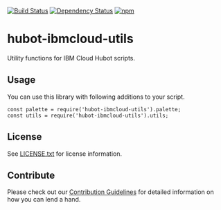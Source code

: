 [![Build Status](https://travis-ci.org/ibm-cloud-solutions/hubot-ibmcloud-utils.svg?branch=master)](https://travis-ci.org/ibm-cloud-solutions/hubot-ibmcloud-utils)
[![Dependency Status](https://dependencyci.com/github/ibm-cloud-solutions/hubot-ibmcloud-utils/badge)](https://dependencyci.com/github/ibm-cloud-solutions/hubot-ibmcloud-utils)
[![npm](https://img.shields.io/npm/v/hubot-ibmcloud-utils.svg?maxAge=2592000)](https://www.npmjs.com/package/hubot-ibmcloud-utils)

# hubot-ibmcloud-utils

Utility functions for IBM Cloud Hubot scripts.

## Usage <a id="usage"></a>
You can use this library with following additions to your script.

```
const palette = require('hubot-ibmcloud-utils').palette;
const utils = require('hubot-ibmcloud-utils').utils;
```

## License

See [LICENSE.txt](https://github.com/ibm-cloud-solutions/hubot-ibmcloud-utils/blob/master/LICENSE.txt) for license information.

## Contribute

Please check out our [Contribution Guidelines](https://github.com/ibm-cloud-solutions/hubot-ibmcloud-utils/blob/master/CONTRIBUTING.md) for detailed information on how you can lend a hand.
